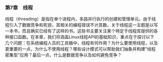 ### 第7章　线程

线程（threading）是指在单个进程内，多路并行执行的创建和管理单元。由于线程引入了数据竞争和死锁，其相关的编程错误不计其数。关于线程这一主题是以写一本书，而且确实已经有了这样的书。这些书主要关注某个特定于线程库提供的各种接口函数。在本章，我们将涵盖Linux线程API的基础知识，重点在于探讨以下几个问题：在系统编程人员的工具箱中，线程有何作用？为什么要使用线程，以及更重要的一点，为什么不使用线程？哪些设计模式可以帮助我们抽象并构建“线程密集型”应用？最后一点，什么是数据竞争以及如何避免竞争？

